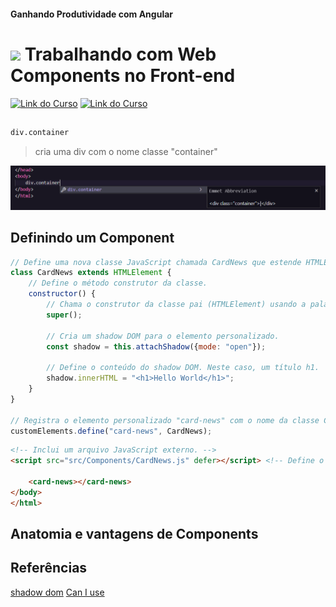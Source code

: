 #### Ganhando Produtividade com Angular

<h1>
    <a href="https://www.dio.me/">
     <img align="center" width="40px" src="https://hermes.digitalinnovation.one/assets/diome/logo-minimized.png"></a>
    <span>Trabalhando com Web Components no Front-end</span>
</h1>

[![Link do Curso](https://img.shields.io/badge/▶-000?style=for-the-badge&logo=movie&logoColor=E94D5F)](https://web.dio.me/course/trabalhando-com-web-components-no-front-end/learning/de8b3fd6-71a4-42d2-80b4-05f9bad77bc1?back=/track/santander-bootcamp-2023-fullstack-java-angular&tab=undefined&moduleId=undefined)
[![Link do Curso](https://img.shields.io/badge/Acesse%20o%20Curso%20na%20Plataforma-E94D5F?style=for-the-badge)](https://web.dio.me/course/trabalhando-com-web-components-no-front-end/learning/de8b3fd6-71a4-42d2-80b4-05f9bad77bc1?back=/track/santander-bootcamp-2023-fullstack-java-angular&tab=undefined&moduleId=undefined)

##

```bash
div.container
```
> cria uma div com o nome classe "container"

![Alt text](image.png)


## Definindo um Component

```javascript
// Define uma nova classe JavaScript chamada CardNews que estende HTMLElement.
class CardNews extends HTMLElement {
    // Define o método construtor da classe.
    constructor() {
        // Chama o construtor da classe pai (HTMLElement) usando a palavra-chave super.
        super();

        // Cria um shadow DOM para o elemento personalizado.
        const shadow = this.attachShadow({mode: "open"});

        // Define o conteúdo do shadow DOM. Neste caso, um título h1.
        shadow.innerHTML = "<h1>Hello World</h1>";
    }
}

// Registra o elemento personalizado "card-news" com o nome da classe CardNews.
customElements.define("card-news", CardNews);
```

```html
<!-- Inclui um arquivo JavaScript externo. -->
<script src="src/Components/CardNews.js" defer></script> <!-- Define o caminho para o arquivo JavaScript e Indica que o script será carregado em segundo plano (defer) após o HTML ser analisado. -->

    <card-news></card-news>
</body>
</html>
```

## Anatomia e vantagens de Components


## Referências

[shadow dom](https://developer.mozilla.org/en-US/docs/Web/API/Web_components/Using_shadow_DOM)
[Can I use](https://caniuse.com/)
